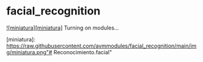 # facial_recognition
[![miniatura][miniatura]](https://youtu.be/cTSVYwxHn9g)
Turning on modules...

[miniatura]: https://raw.githubusercontent.com/avmmodules/facial_recognition/main/img/miniatura.png"# Reconocimiento.facial" 
